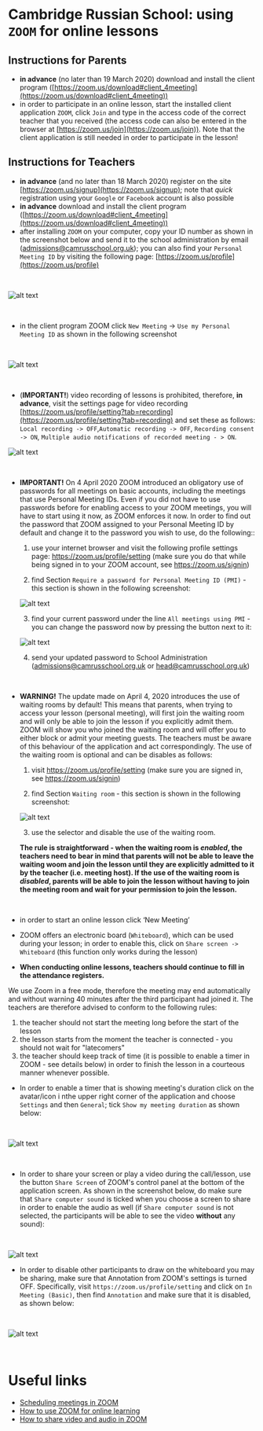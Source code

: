 # Cambridge Russian School: using `ZOOM` for online lessons

## Instructions for Parents

* **in advance** (no later than 19 March 2020) download and install the client program ([https://zoom.us/download#client_4meeting](https://zoom.us/download#client_4meeting))
* in order to participate in an online lesson, start the installed client application `ZOOM`, click `Join` and type in the access code of the correct teacher that you received (the access code can also be entered in the browser at [https://zoom.us/join](https://zoom.us/join)). Note that the client application is still needed in order to participate in the lesson!

## Instructions for Teachers
* **in advance** (and no later than 18 March 2020) register on the site [https://zoom.us/signup](https://zoom.us/signup); note that *quick* registration using your `Google` or `Facebook` account is also possible
* **in advance** download and install the client program ([https://zoom.us/download#client_4meeting](https://zoom.us/download#client_4meeting))
* after installing `ZOOM` on your computer, copy your ID number as shown in the screenshot below and send it to the school administration by email (admissions@camrusschool.org.uk); you can also find your `Personal Meeting ID` by visiting the following page: [https://zoom.us/profile](https://zoom.us/profile)

&nbsp;

![alt text](figures/copy-ID.png)

&nbsp;

* in the client program ZOOM click `New Meeting` -> `Use my Personal Meeting ID` as shown in the following screenshot

&nbsp;

![alt text](figures/use-my-personal-meeting-ID.png)

&nbsp;

* (**IMPORTANT!**) video recording of lessons is prohibited, therefore, **in advance**, visit the settings page for video recording [https://zoom.us/profile/setting?tab=recording](https://zoom.us/profile/setting?tab=recording) and set these as follows: `Local recording -> OFF`,`Automatic recording -> OFF`, `Recording consent -> ON`, `Multiple audio notifications of recorded meeting - > ON`.
&nbsp;

![alt text](figures/recordings-settings.png)

&nbsp;

* **IMPORTANT!** On 4 April 2020 ZOOM introduced an obligatory use of passwords for all meetings on basic accounts, including the meetings that use Personal Meeting IDs. Even if you did not have to use passwords before for enabling access to your ZOOM meetings, you will have to start using it now, as ZOOM enforces it now. In order to find out the password that ZOOM assigned to your Personal Meeting ID by default and change it to the password you wish to use, do the following:: 

	1. use your internet browser and visit the following profile settings page: https://zoom.us/profile/setting (make sure you do that while being signed in to your ZOOM account, see https://zoom.us/signin)

	2. find Section `Require a password for Personal Meeting ID (PMI)` - this section is shown in the following screenshot:

	![alt text](figures/find-password.png)

	3. find your current password under the line `All meetings using PMI` - you can change the password now by pressing the button next to it:

	![alt text](figures/modify-password.png)

	4. send your updated password to School Administration (admissions@camrusschool.org.uk or head@camrusschool.org.uk)

&nbsp;

* **WARNING!** The update made on April 4, 2020 introduces the use of waiting rooms by default! This means that parents, when trying to access your lesson (personal meeting), will first join the waiting room and will only be able to join the lesson if you explicitly admit them. ZOOM will show you who joined the waiting room and will offer you to either block or admit your meeting guests. The teachers must be aware of this behaviour of the application and act correspondingly. The use of the waiting room is optional and can  be disables as follows:

	1. visit https://zoom.us/profile/setting (make sure you are signed in, see https://zoom.us/signin)

	2. find Section `Waiting room` - this section is shown in the following screenshot:

	![alt text](figures/waiting-room.png)

	3. use the selector and disable the use of the waiting room.

	**The rule is straightforward - when the waiting room is *enabled*, the teachers need to bear in mind that parents will not be able to leave the waiting woom and join the lesson until they are explicitly admitted to it by the teacher (i.e. meeting host). If the use of the waiting room is *disabled*, parents will be able to join the lesson without having to join the meeting room and wait for your permission to join the lesson.**

&nbsp;

* in order to start an online lesson click ‘New Meeting’

* ZOOM offers an electronic board (`Whiteboard`), which can be used during your lesson; in order to enable this, click on `Share screen -> Whiteboard` (this function only works during the lesson)

* **When conducting online lessons, teachers should continue to fill in the attendance registers.**


We use Zoom  in a free mode, therefore the meeting may end automatically and without warning 40 minutes after the third participant had joined it. The teachers are therefore advised to conform to the following rules:
1. the teacher should not start the meeting long before the start of the lesson
2. the lesson starts from the moment the teacher is connected - you should not wait for "latecomers"
3. the teacher should keep track of time (it is possible to enable a timer in ZOOM - see details below) in order to finish the lesson in a courteous manner whenever possible.

* In order to enable a timer that is showing meeting's duration click on the avatar/icon i nthe upper right corner of the application and choose `Settings` and then `General`; tick `Show my meeting duration` as shown below:

&nbsp;

![alt text](figures/show-meeting-duration.png)

&nbsp;

* In order to share your screen or play a video during the call/lesson, use the button `Share Screen` of ZOOM's control panel at the bottom of the application screen. As shown in the screenshot below, do make sure that `Share computer sound` is ticked when you choose a screen to share in order to enable the audio as well (if `Share computer sound` is not selected, the participants will be able to see the video **without** any sound):

&nbsp;

![alt text](figures/share-computer-sound.png)

* In order to disable other participants to draw on the whiteboard you may be sharing, make sure that Annotation from ZOOM's settings is turned OFF. Specifically, visit `https://zoom.us/profile/setting` and click on `In Meeting (Basic)`, then find `Annotation` and make sure that it is disabled, as shown below:

&nbsp;

![alt text](figures/whiteboard-annotations-off.png)

&nbsp;

# Useful links
 * [Scheduling meetings in ZOOM](https://support.zoom.us/hc/en-us/articles/201362413-Scheduling-meetings)
 * [How to use ZOOM for online learning](https://blog.zoom.us/wordpress/2020/03/13/how-to-use-zoom-for-online-learning/)
 * [How to share video and audio in ZOOM](https://www.youtube.com/watch?v=-8XQa7YGcmM)